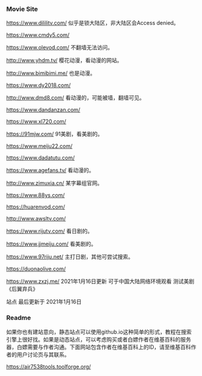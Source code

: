 ### Movie Site

<https://www.dililitv.com/>  似乎是锁大陆区，非大陆区会Access denied。

<https://www.cmdy5.com/>

<https://www.olevod.com/> 不翻墙无法访问。

<http://www.yhdm.tv/> 樱花动漫，看动漫的网站。

<http://www.bimibimi.me/> 也是动漫。

<https://www.dy2018.com/>

<http://www.dmd8.com/> 看动漫的，可能被墙，翻墙可见。

<https://www.dandanzan.com/>

<https://www.xl720.com/>

<https://91mjw.com/> 91美剧，看美剧的。

<https://www.meiju22.com/>

<https://www.dadatutu.com/>

<https://www.agefans.tv/> 看动漫的。

<http://www.zimuxia.cn/> 某字幕组官网。

<https://www.88ys.com/>

<https://huarenvod.com/>

<http://www.awsltv.com/>

<https://www.rijutv.com/> 看日剧的。

<https://www.jjmeiju.com/> 看美剧的。

<https://www.97riju.net/> 主打日剧，其他可尝试搜索。

<https://duonaolive.com/>

<https://www.zxzj.me/> 2021年1月16日更新 可于中国大陆网络环境观看 测试美剧 《后翼弃兵》

站点 最后更新于 2021年1月16日
 
### Readme

如果你也有建站意向，静态站点可以使用github.io这种简单的形式，教程在搜索引擎上很好找。如果是动态站点，可以考虑购买或者白嫖作者在维基百科的服务器，白嫖需要与作者沟通。下面网站包含作者在维基百科上的ID，请至维基百科作者的用户讨论页与其联系。

<https://air7538tools.toolforge.org/>

